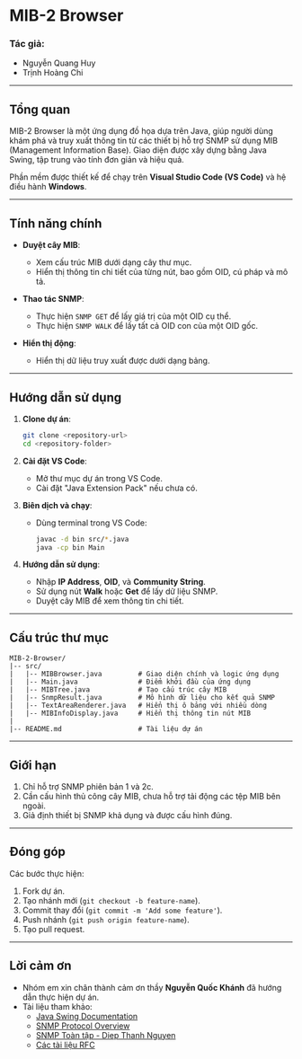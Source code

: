 # MIB-2 Browser

### Tác giả:

- Nguyễn Quang Huy
- Trịnh Hoàng Chi

---

## Tổng quan

MIB-2 Browser là một ứng dụng đồ họa dựa trên Java, giúp người dùng khám phá và truy xuất thông tin từ các thiết bị hỗ trợ SNMP sử dụng MIB (Management Information Base). Giao diện được xây dựng bằng Java Swing, tập trung vào tính đơn giản và hiệu quả.

Phần mềm được thiết kế để chạy trên **Visual Studio Code (VS Code)** và hệ điều hành **Windows**.

---

## Tính năng chính

- **Duyệt cây MIB**:
  - Xem cấu trúc MIB dưới dạng cây thư mục.
  - Hiển thị thông tin chi tiết của từng nút, bao gồm OID, cú pháp và mô tả.

- **Thao tác SNMP**:
  - Thực hiện `SNMP GET` để lấy giá trị của một OID cụ thể.
  - Thực hiện `SNMP WALK` để lấy tất cả OID con của một OID gốc.

- **Hiển thị động**:
  - Hiển thị dữ liệu truy xuất được dưới dạng bảng.

---

## Hướng dẫn sử dụng

1. **Clone dự án**:
   ```bash
   git clone <repository-url>
   cd <repository-folder>
   ```

2. **Cài đặt VS Code**:
   - Mở thư mục dự án trong VS Code.
   - Cài đặt "Java Extension Pack" nếu chưa có.

3. **Biên dịch và chạy**:
   - Dùng terminal trong VS Code:
     ```bash
     javac -d bin src/*.java
     java -cp bin Main
     ```

4. **Hướng dẫn sử dụng**:
   - Nhập **IP Address**, **OID**, và **Community String**.
   - Sử dụng nút **Walk** hoặc **Get** để lấy dữ liệu SNMP.
   - Duyệt cây MIB để xem thông tin chi tiết.

---

## Cấu trúc thư mục

```
MIB-2-Browser/
|-- src/
|   |-- MIBBrowser.java         # Giao diện chính và logic ứng dụng
|   |-- Main.java               # Điểm khởi đầu của ứng dụng
|   |-- MIBTree.java            # Tạo cấu trúc cây MIB
|   |-- SnmpResult.java         # Mô hình dữ liệu cho kết quả SNMP
|   |-- TextAreaRenderer.java   # Hiển thị ô bảng với nhiều dòng
|   |-- MIBInfoDisplay.java     # Hiển thị thông tin nút MIB
|
|-- README.md                   # Tài liệu dự án
```

---

## Giới hạn

1. Chỉ hỗ trợ SNMP phiên bản 1 và 2c.
2. Cần cấu hình thủ công cây MIB, chưa hỗ trợ tải động các tệp MIB bên ngoài.
3. Giả định thiết bị SNMP khả dụng và được cấu hình đúng.

---

## Đóng góp

Các bước thực hiện:

1. Fork dự án.
2. Tạo nhánh mới (`git checkout -b feature-name`).
3. Commit thay đổi (`git commit -m 'Add some feature'`).
4. Push nhánh (`git push origin feature-name`).
5. Tạo pull request.
---

## Lời cảm ơn

- Nhóm em xin chân thành cảm ơn thầy **Nguyễn Quốc Khánh** đã hướng dẫn thực hiện dự án.
- Tài liệu tham khảo:
  - [Java Swing Documentation](https://docs.oracle.com/javase/tutorial/uiswing/)
  - [SNMP Protocol Overview](https://en.wikipedia.org/wiki/Simple_Network_Management_Protocol)
  - [SNMP Toàn tập - Diep Thanh Nguyen](https://sites.google.com/site/snmptoantap/)
  - [Các tài liệu RFC](https://datatracker.ietf.org/)


